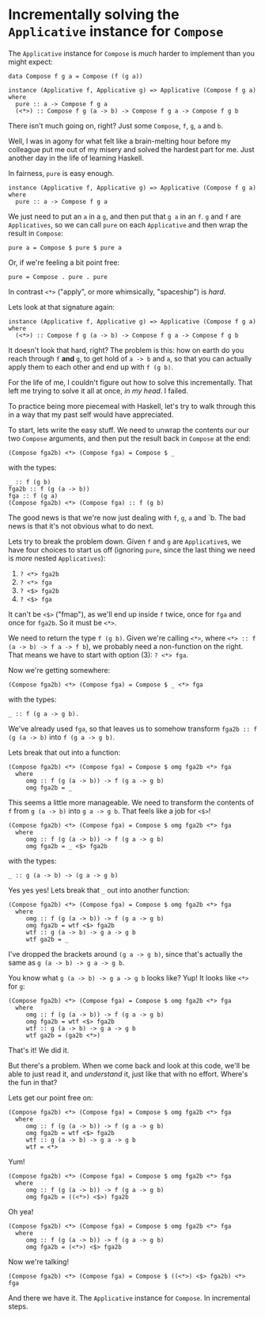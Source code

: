 # Incrementally solving the `Applicative` instance for `Compose`

The `Applicative` instance for `Compose` is _much_ harder to implement than you might expect:

```
data Compose f g a = Compose (f (g a))

instance (Applicative f, Applicative g) => Applicative (Compose f g a) where
  pure :: a -> Compose f g a
  (<*>) :: Compose f g (a -> b) -> Compose f g a -> Compose f g b
```

There isn't much going on, right? Just some `Compose`, `f`, `g`, `a` and `b`.

Well, I was in agony for what felt like a brain-melting hour before my colleague put me out of my misery and solved the hardest part for me. Just another day in the life of learning Haskell.

In fairness, `pure` is easy enough.

```
instance (Applicative f, Applicative g) => Applicative (Compose f g a) where
  pure :: a -> Compose f g a
```

We just need to put an `a` in a `g`, and then put that `g a` in an `f`. `g` and `f` are `Applicatives`, so we can call `pure`  on each `Applicative` and then wrap the result in `Compose`: 
```
pure a = Compose $ pure $ pure a
```

Or, if we're feeling a bit point free:
```
pure = Compose . pure . pure
```

In contrast `<*>` ("apply", or more whimsically, "spaceship") is _hard_.

Lets look at that signature again:

```
instance (Applicative f, Applicative g) => Applicative (Compose f g a) where
  (<*>) :: Compose f g (a -> b) -> Compose f g a -> Compose f g b
```

It doesn't look that hard, right? The problem is this: how on earth do you reach through `f` __and__ `g`, to get hold of `a -> b` and `a`, so that you can actually apply them to each other and end up with `f (g b)`. 

For the life of me, I couldn't figure out how to solve this incrementally. That left me trying to solve it all at once, _in my head_. I failed.

To practice being more piecemeal with Haskell, let's try to walk through this in a way that my past self would have appreciated. 

To start, lets write the easy stuff. We need to unwrap the contents our our two `Compose` arguments, and then put the result back in `Compose` at the end:

```
(Compose fga2b) <*> (Compose fga) = Compose $ _
```
with the types:
```
_ :: f (g b) 
fga2b :: f (g (a -> b)) 
fga :: f (g a)
(Compose fga2b) <*> (Compose fga) :: f (g b)
```

The good news is that we're now just dealing with `f`, `g`, `a` and `b. The bad news is that it's not obvious what to do next. 

Lets try to break the problem down. Given `f` and `g` are `Applicative`s, we have four choices to start us off (ignoring `pure`, since the last thing we need is _more_ nested `Applicatives`):
1) `? <*> fga2b`
2) `? <*> fga`
3) `? <$> fga2b`
4) `? <$> fga`

It can't be `<$>` ("fmap"), as we'll end up inside `f` twice, once for `fga` and once for `fga2b`. So it must be `<*>`.

We need to return the type `f (g b)`. Given we're calling `<*>`, where `<*> :: f (a -> b) -> f a -> f b`), we probably need a non-function on the right. That means we have to start with option (3): `? <*> fga`. 

Now we're getting somewhere:

```
(Compose fga2b) <*> (Compose fga) = Compose $ _ <*> fga
```
with the types:
```
_ :: f (g a -> g b).
```

We've already used `fga`, so that leaves us to somehow transform `fga2b :: f (g (a -> b)` into `f (g a -> g b)`.

Lets break that out into a function:

```
(Compose fga2b) <*> (Compose fga) = Compose $ omg fga2b <*> fga
  where
     omg :: f (g (a -> b)) -> f (g a -> g b)
     omg fga2b = _
```

This seems a little more manageable. We need to transform the contents of `f` from `g (a -> b)` into `g a -> g b`. That feels like a job for `<$>`!

```
(Compose fga2b) <*> (Compose fga) = Compose $ omg fga2b <*> fga
  where
     omg :: f (g (a -> b)) -> f (g a -> g b)
     omg fga2b = _ <$> fga2b
```
with the types:
```
_ :: g (a -> b) -> (g a -> g b)
```

Yes yes yes! Lets break that `_` out into another function:

```
(Compose fga2b) <*> (Compose fga) = Compose $ omg fga2b <*> fga
  where
     omg :: f (g (a -> b)) -> f (g a -> g b)
     omg fga2b = wtf <$> fga2b
     wtf :: g (a -> b) -> g a -> g b
     wtf ga2b = _
```

I've dropped the brackets around `(g a -> g b)`, since that's actually the same as `g (a -> b) -> g a -> g b`.

You know what `g (a -> b) -> g a -> g b` looks like? Yup! It looks like `<*>` for `g`:

```
(Compose fga2b) <*> (Compose fga) = Compose $ omg fga2b <*> fga
  where
     omg :: f (g (a -> b)) -> f (g a -> g b)
     omg fga2b = wtf <$> fga2b
     wtf :: g (a -> b) -> g a -> g b
     wtf ga2b = (ga2b <*>)
```

That's it! We did it.

But there's a problem. When we come back and look at this code, we'll be able to just read it, and _understand_ it, just like that with no effort. Where's the fun in that?

Lets get our point free on:

```
(Compose fga2b) <*> (Compose fga) = Compose $ omg fga2b <*> fga
  where
     omg :: f (g (a -> b)) -> f (g a -> g b)
     omg fga2b = wtf <$> fga2b
     wtf :: g (a -> b) -> g a -> g b
     wtf = <*>
```

Yum!

```
(Compose fga2b) <*> (Compose fga) = Compose $ omg fga2b <*> fga
  where
     omg :: f (g (a -> b)) -> f (g a -> g b)
     omg fga2b = ((<*>) <$>) fga2b
```

Oh yea!

```
(Compose fga2b) <*> (Compose fga) = Compose $ omg fga2b <*> fga
  where
     omg :: f (g (a -> b)) -> f (g a -> g b)
     omg fga2b = (<*>) <$> fga2b
```

Now we're talking!

```
(Compose fga2b) <*> (Compose fga) = Compose $ ((<*>) <$> fga2b) <*> fga
```

And there we have it. The `Applicative` instance for `Compose`. In incremental steps.
